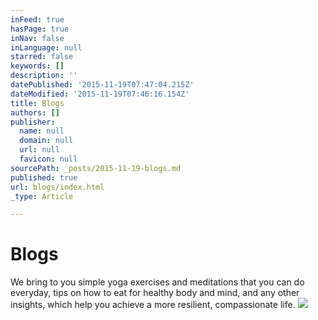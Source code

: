 ```yaml
---
inFeed: true
hasPage: true
inNav: false
inLanguage: null
starred: false
keywords: []
description: ''
datePublished: '2015-11-19T07:47:04.215Z'
dateModified: '2015-11-19T07:46:16.154Z'
title: Blogs
authors: []
publisher:
  name: null
  domain: null
  url: null
  favicon: null
sourcePath: _posts/2015-11-19-blogs.md
published: true
url: blogs/index.html
_type: Article

---
```

# Blogs

We bring to you simple yoga exercises and meditations that you can do everyday, tips on how to eat for healthy body and mind, and any other insights, which help you achieve a more resilient, compassionate life. ![](https://the-grid-user-content.s3-us-west-2.amazonaws.com/f9726e12-454f-449c-8bf8-dcb14241447e.jpg)